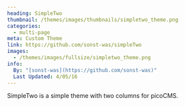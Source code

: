 ```yaml
---
heading: SimpleTwo
thumbnail: /themes/images/thumbnails/simpletwo_theme.png
categories:
  - multi-page
meta: Custom Theme
link: https://github.com/sonst-was/simpleTwo
images:
  - /themes/images/fullsize/simpletwo_theme.png
info:
  By: "[sonst-was](https://github.com/sonst-was)"
  Last Updated: 4/05/16
---
```

SimpleTwo is a simple theme with two columns for picoCMS.

